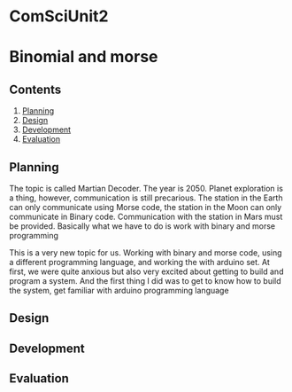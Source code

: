 # ComSciUnit2

Binomial and morse
===================



Contents
-----
  1. [Planning](#planning)
  1. [Design](#design)
  1. [Development](#development)
  1. [Evaluation](#evaluation)
  
  
 
Planning
----------
The topic is called Martian Decoder. The year is 2050. Planet exploration is a thing, however, communication is still precarious. The station in the Earth can only communicate using Morse code, the station in the Moon can only communicate in Binary code. Communication with the station in Mars must be provided. Basically what we have to do is work with binary and morse programming

This is a very new topic for us. Working with binary and morse code, using a different programming language, and working the with arduino set. At first, we were quite anxious but also very excited about getting to build and program a system. And the first thing I did was to get to know how to build the system, get familiar with arduino programming language


Design
---------


Development
--------



Evaluation
-----------
